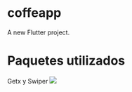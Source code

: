 # coffeapp

A new Flutter project.

# Paquetes utilizados 
Getx y Swiper
<img   src="https://github.com/hortigado/CoffeApp/blob/main/demo.gif" />
